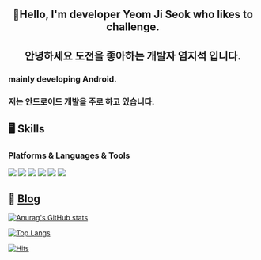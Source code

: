 <div align="center">
  
## 🤗Hello, I'm developer Yeom Ji Seok who likes to challenge.
## 안녕하세요 도전을 좋아하는 개발자 염지석 입니다.
  </div>
  
### mainly developing Android.
### 저는 안드로이드 개발을 주로 하고 있습니다.

## 🖥 Skills
### Platforms & Languages & Tools
<img src="https://img.shields.io/badge/Android-3DDC84?style=flat-square&logo=Android&logoColor=white"/> <img src="https://img.shields.io/badge/Android Studio-3DDC84?style=flat-square&logo=Android Studio&logoColor=white"/> <img src="https://img.shields.io/badge/Java-007396?style=flat-square&logo=Java&logoColor=white"/> <img src="https://img.shields.io/badge/Kotlin-7F52FF?style=flat-square&logo=Kotlin&logoColor=white"/> <img src="https://img.shields.io/badge/Firebase-FFCA28?style=flat-square&logo=Firebase&logoColor=white"/> <img src="https://img.shields.io/badge/Jetpack Compose-4285F4?style=flat-square&logo=Firebase&logoColor=white"/> 

## :feet: [Blog](https://jige.tistory.com/)
[![Anurag's GitHub stats](https://github-readme-stats.vercel.app/api?username=JiSeokYeom&show_icons=true&theme=dracula)](https://github.com/JiSeokYeom/github-readme-stats)

[![Top Langs](https://github-readme-stats.vercel.app/api/top-langs/?username=JiSeokYeom)](https://github.com/JiSeokYeom/github-readme-stats)

[![Hits](https://hits.seeyoufarm.com/api/count/incr/badge.svg?url=https%3A%2F%2Fgithub.com%2FJiSeokYeom&count_bg=%23AFC44D&title_bg=%2396AAF5&icon=waze.svg&icon_color=%23FFFFFF&title=hits&edge_flat=false)](https://hits.seeyoufarm.com)
